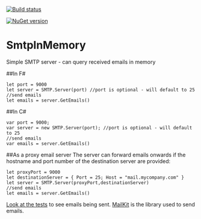 [![Build status](https://ci.appveyor.com/api/projects/status/64aw6gj1onwdu60d/branch/master?svg=true)](https://ci.appveyor.com/project/NickLydon/smtpinmemory/branch/master)

[![NuGet version](https://badge.fury.io/nu/SmtpInMemory.svg)](https://badge.fury.io/nu/SmtpInMemory)


# SmtpInMemory
Simple SMTP server - can query received emails in memory

##In F#

    let port = 9000
    let server = SMTP.Server(port) //port is optional - will default to 25
    //send emails
    let emails = server.GetEmails()

##In C#

    var port = 9000;
    var server = new SMTP.Server(port); //port is optional - will default to 25
    //send emails
    var emails = server.GetEmails()

##As a proxy email server
The server can forward emails onwards if the hostname and port number of the destination server are provided:

    let proxyPort = 9000
    let destinationServer = { Port = 25; Host = "mail.mycompany.com" }
    let server = SMTP.Server(proxyPort,destinationServer)
    //send emails
    let emails = server.GetEmails()


[Look at the tests](https://github.com/NickLydon/SmtpInMemory/blob/master/Tests/ServerTests.cs) to see emails being sent. [MailKit](https://github.com/jstedfast/MailKit) is the library used to send emails.
